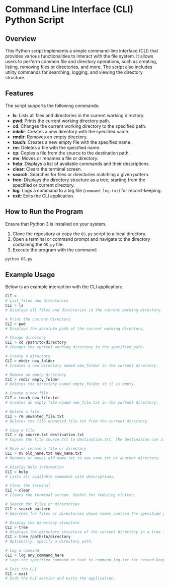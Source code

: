 # Command Line Interface (CLI) Python Script

## Overview

This Python script implements a simple command-line interface (CLI) that provides various functionalities to interact with the file system. It allows users to perform common file and directory operations, such as creating, listing, removing files or directories, and more. The script also includes utility commands for searching, logging, and viewing the directory structure.

## Features

The script supports the following commands:

- **ls**: Lists all files and directories in the current working directory.
- **pwd**: Prints the current working directory path.
- **cd**: Changes the current working directory to the specified path.
- **mkdir**: Creates a new directory with the specified name.
- **rmdir**: Removes an empty directory.
- **touch**: Creates a new empty file with the specified name.
- **rm**: Deletes a file with the specified name.
- **cp**: Copies a file from the source to the destination path.
- **mv**: Moves or renames a file or directory.
- **help**: Displays a list of available commands and their descriptions.
- **clear**: Clears the terminal screen.
- **search**: Searches for files or directories matching a given pattern.
- **tree**: Displays the directory structure as a tree, starting from the specified or current directory.
- **log**: Logs a command to a log file (`command_log.txt`) for record-keeping.
- **exit**: Exits the CLI application.

## How to Run the Program

Ensure that Python 3 is installed on your system.

1. Clone the repository or copy the `OS.py` script to a local directory.
2. Open a terminal or command prompt and navigate to the directory containing the `OS.py` file.
3. Execute the program with the command:

```bash
python OS.py
```

## Example Usage

Below is an example interaction with the CLI application:

```bash
CLI >
# List files and directories
CLI > ls
# Displays all files and directories in the current working directory.

# Print the current directory
CLI > pwd
# Displays the absolute path of the current working directory.

# Change directory
CLI > cd /path/to/directory
# Changes the current working directory to the specified path.

# Create a directory
CLI > mkdir new_folder
# Creates a new directory named new_folder in the current directory.

# Remove an empty directory
CLI > rmdir empty_folder
# Deletes the directory named empty_folder if it is empty.

# Create a new file
CLI > touch new_file.txt
# Creates an empty file named new_file.txt in the current directory.

# Delete a file
CLI > rm unwanted_file.txt
# Deletes the file unwanted_file.txt from the current directory.

# Copy a file
CLI > cp source.txt destination.txt
# Copies the file source.txt to destination.txt. The destination can also be a directory.

# Move or rename a file or directory
CLI > mv old_name.txt new_name.txt
# Renames or moves old_name.txt to new_name.txt or another directory.

# Display help information
CLI > help
# Lists all available commands with descriptions.

# Clear the terminal
CLI > clear
# Clears the terminal screen. Useful for reducing clutter.

# Search for files or directories
CLI > search pattern
# Searches for files or directories whose names contain the specified pattern.

# Display the directory structure
CLI > tree
# Displays the directory structure of the current directory in a tree format.
CLI > tree /path/to/directory
# Optionally, specify a directory path.

# Log a command
CLI > log any_command_here
# Logs the specified command or text to command_log.txt for record-keeping.

# Exit the CLI
CLI > exit
# Ends the CLI session and exits the application.
